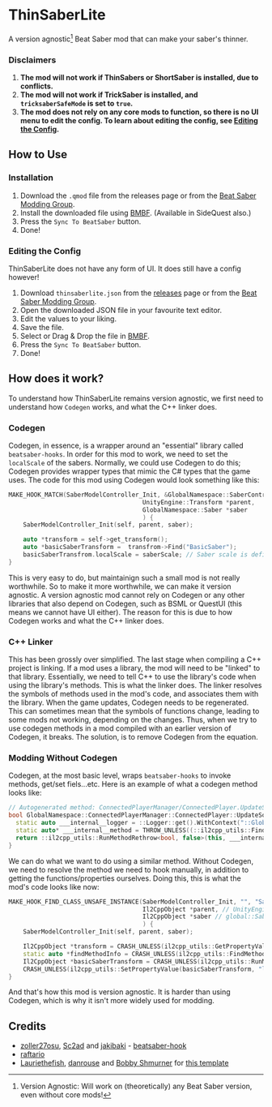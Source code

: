 # ThinSaberLite

A version agnostic[^1] Beat Saber mod that can make your saber's thinner.

[^1]: Version Agnostic: Will work on (theoretically) any Beat Saber version, even without core mods!

### Disclaimers
1. **The mod will not work if ThinSabers or ShortSaber is installed, due to conflicts.**
2. **The mod will not work if TrickSaber is installed, and `tricksaberSafeMode` is set to `true`.**
3. **The mod does not rely on any core mods to function, so there is no UI menu to edit the config. To learn about editing the config, see [Editing the Config](#editing-the-config).**

## How to Use
### Installation
1. Download the `.qmod` file from the releases page or from the [Beat Saber Modding Group](https://discord.gg/beatsabermods).
2. Install the downloaded file using [BMBF](https://bmbf.dev/). (Available in SideQuest also.)
3. Press the `Sync To BeatSaber` button.
4. Done!

### Editing the Config
ThinSaberLite does not have any form of UI. It does still have a config however!
1. Download `thinsaberlite.json` from the [releases]() page or from the [Beat Saber Modding Group](https://discord.gg/beatsabermods).
2. Open the downloaded JSON file in your favourite text editor.
3. Edit the values to your liking.
4. Save the file.
5. Select or Drag & Drop the file in [BMBF](https://bmbf.dev/).
6. Press the `Sync To BeatSaber` button.
7. Done!

## How does it work?
To understand how ThinSaberLite remains version agnostic, we first need to understand how `Codegen` works, and what the C++ linker does.
### Codegen
Codegen, in essence, is a wrapper around an "essential" library called `beatsaber-hooks`. In order for this mod to work, we need to set the `localScale` of the sabers. Normally, we could use Codegen to do this; Codegen provides wrapper types that mimic the C# types that the game uses. The code for this mod using Codegen would look something like this:
```cpp
MAKE_HOOK_MATCH(SaberModelController_Init, &GlobalNamespace::SaberController::Init, void, GlobalNamespace::SaberController *self,
                                     UnityEngine::Transform *parent,
                                     GlobalNamespace::Saber *saber
                                     ) {
    SaberModelController_Init(self, parent, saber);

    auto *transform = self->get_transform();
    auto *basicSaberTransform =  transfrom->Find("BasicSaber");
    basicSaberTransfrom.localScale = saberScale; // Saber scale is defined and set outside the hook
}
```
This is very easy to do, but maintainign such a small mod is not really worthwhile. So to make it more worthwhile, we can make it version agnostic. A version agnostic mod cannot rely on Codegen or any other libraries that also depend on Codegen, such as BSML or QuestUI (this means we cannot have UI either). The reason for this is due to how Codegen works and what the C++ linker does.

### C++ Linker
This has been grossly over simplified. The last stage when compiling a C++ project is linking. If a mod uses a library, the mod will need to be "linked" to that library. Essentially, we need to tell C++ to use the library's code when using the library's methods. This is what the linker does. The linker resolves the symbols of methods used in the mod's code, and associates them with the library. When the game updates, Codegen needs to be regenerated. This can sometimes mean that the symbols of functions change, leading to some mods not working, depending on the changes. Thus, when we try to use codegen methods in a mod compiled with an earlier version of Codegen, it breaks. The solution, is to remove Codegen from the equation.

### Modding Without Codegen
Codegen, at the most basic level, wraps `beatsaber-hooks` to invoke methods, get/set fiels...etc. Here is an example of what a codegen method looks like:
```cpp
// Autogenerated method: ConnectedPlayerManager/ConnectedPlayer.UpdateSortIndex
bool GlobalNamespace::ConnectedPlayerManager::ConnectedPlayer::UpdateSortIndex(int index) {
  static auto ___internal__logger = ::Logger::get().WithContext("::GlobalNamespace::ConnectedPlayerManager::ConnectedPlayer::UpdateSortIndex");
  static auto* ___internal__method = THROW_UNLESS((::il2cpp_utils::FindMethod(this, "UpdateSortIndex", std::vector<Il2CppClass*>{}, ::std::vector<const Il2CppType*>{::il2cpp_utils::ExtractType(index)})));
  return ::il2cpp_utils::RunMethodRethrow<bool, false>(this, ___internal__method, index);
}
``` 
We can do what we want to do using a similar method. Without Codegen, we need to resolve the method we need to hook manually, in addition to getting the functions/properties ourselves. Doing this, this is what the mod's code looks like now:
```cpp
MAKE_HOOK_FIND_CLASS_UNSAFE_INSTANCE(SaberModelController_Init, "", "SaberModelController", "Init", void, Il2CppObject *self,
                                     Il2CppObject *parent, // UnityEngine.Transform
                                     Il2CppObject *saber // global::Saber
                                     ) {
    SaberModelController_Init(self, parent, saber);

    Il2CppObject *transform = CRASH_UNLESS(il2cpp_utils::GetPropertyValue(self, "transform")); // get the UnityEngine.Transform of host GameObject
    static auto *findMethodInfo = CRASH_UNLESS(il2cpp_utils::FindMethodUnsafe(transform, "Find", 1)); // get method info for Transform.Find(String) - returns UnityEngine.Transform
    Il2CppObject *basicSaberTransform = CRASH_UNLESS(il2cpp_utils::RunMethodUnsafe(transform, findMethodInfo, il2cpp_utils::newcsstr("BasicSaber"))); // Invoke Transform.Find for "BasicSaber"
    CRASH_UNLESS(il2cpp_utils::SetPropertyValue(basicSaberTransform, "localScale", saberScale)); // Set the localScale of BasicSaber's Transform
}
```
And that's how this mod is version agnostic. It is harder than using Codegen, which is why it isn't more widely used for modding.

## Credits

* [zoller27osu](https://github.com/zoller27osu), [Sc2ad](https://github.com/Sc2ad) and [jakibaki](https://github.com/jakibaki) - [beatsaber-hook](https://github.com/sc2ad/beatsaber-hook)
* [raftario](https://github.com/raftario)
* [Lauriethefish](https://github.com/Lauriethefish), [danrouse](https://github.com/danrouse) and [Bobby Shmurner](https://github.com/BobbyShmurner) for [this template](https://github.com/Lauriethefish/quest-mod-template)
